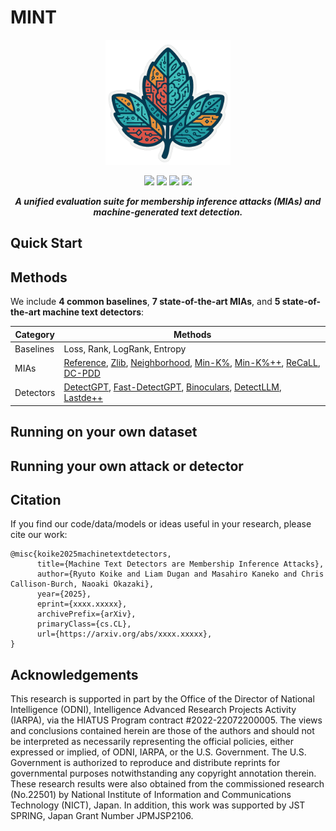 # MINT

<p align="center">
<img src="assets/mint.png" alt="MINT" width="200">
</p>
<p align="center">
  <a href="https://github.com/liamdugan/raid/blob/main/LICENSE"><img src="https://img.shields.io/badge/License-MIT-blue.svg"/></a>
  <a href="https://ryuryukke.github.io/"><img src="https://img.shields.io/badge/NLP-NLP?label=Institute%20of%20Science%20Tokyo"/></a>
  <a href="https://liamdugan.com/"><img src="https://img.shields.io/badge/NLP-NLP?label=University%20of%20Pennsylvania"/></a>
  <a href="https://arxiv.org/abs/xxxxx.xxxxx"><img src="https://img.shields.io/badge/arXiv-xxxx.xxxxx-b31b1b.svg"/></a>
</p>
<p align="center">
<i><b>A unified evaluation suite for membership inference attacks (MIAs) and machine-generated text detection.</b></i>
</p>

## Quick Start




## Methods
We include **4 common baselines**, **7 state-of-the-art MIAs**, and **5 state-of-the-art machine text detectors**:

| Category | Methods |
|-----------|----------|
| Baselines | Loss, Rank, LogRank, Entropy |
| MIAs | [Reference](https://arxiv.org/abs/2012.07805), [Zlib](https://arxiv.org/abs/2012.07805), [Neighborhood](https://arxiv.org/abs/2305.18462), [Min-K%](https://arxiv.org/abs/2310.16789), [Min-K%++](https://arxiv.org/abs/2404.02936), [ReCaLL](https://arxiv.org/abs/2406.15968), [DC-PDD](https://arxiv.org/abs/2409.14781) |
| Detectors | [DetectGPT](https://arxiv.org/abs/2301.11305), [Fast-DetectGPT](https://arxiv.org/abs/2310.05130), [Binoculars](https://arxiv.org/abs/2401.12070), [DetectLLM](https://arxiv.org/abs/2306.05540), [Lastde++](https://arxiv.org/abs/2410.06072) |



## Running on your own dataset

## Running your own attack or detector


## Citation
If you find our code/data/models or ideas useful in your research, please cite our work:
```
@misc{koike2025machinetextdetectors,
      title={Machine Text Detectors are Membership Inference Attacks}, 
      author={Ryuto Koike and Liam Dugan and Masahiro Kaneko and Chris Callison-Burch, Naoaki Okazaki},
      year={2025},
      eprint={xxxx.xxxxx},
      archivePrefix={arXiv},
      primaryClass={cs.CL},
      url={https://arxiv.org/abs/xxxx.xxxxx}, 
}
```



## Acknowledgements
This research is supported in part by the Office of the Director of National Intelligence (ODNI), Intelligence Advanced Research Projects Activity (IARPA), via the HIATUS Program contract #2022-22072200005. The views and conclusions contained herein are those of the authors and should not be interpreted as necessarily representing the official policies, either expressed or implied, of ODNI, IARPA, or the U.S. Government. The U.S. Government is authorized to reproduce and distribute reprints for governmental purposes notwithstanding any copyright annotation therein. These research results were also obtained from the commissioned research (No.22501) by National Institute of Information and Communications Technology (NICT), Japan. In addition, this work was supported by JST SPRING, Japan Grant Number JPMJSP2106.
